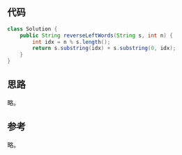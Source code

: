 ## 代码

```java
class Solution {
    public String reverseLeftWords(String s, int n) {
        int idx = n % s.length();
        return s.substring(idx) + s.substring(0, idx);
    }
}
```

## 思路

略。

## 参考

略。